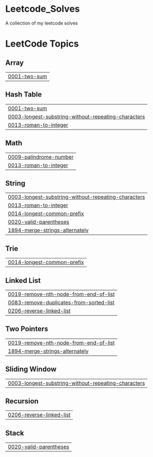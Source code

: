 # Leetcode_Solves
A collection of my leetcode solves

<!---LeetCode Topics Start-->
# LeetCode Topics
## Array
|  |
| ------- |
| [0001-two-sum](https://github.com/forsakeshaik/Leetcode_Solves/tree/master/0001-two-sum) |
## Hash Table
|  |
| ------- |
| [0001-two-sum](https://github.com/forsakeshaik/Leetcode_Solves/tree/master/0001-two-sum) |
| [0003-longest-substring-without-repeating-characters](https://github.com/forsakeshaik/Leetcode_Solves/tree/master/0003-longest-substring-without-repeating-characters) |
| [0013-roman-to-integer](https://github.com/forsakeshaik/Leetcode_Solves/tree/master/0013-roman-to-integer) |
## Math
|  |
| ------- |
| [0009-palindrome-number](https://github.com/forsakeshaik/Leetcode_Solves/tree/master/0009-palindrome-number) |
| [0013-roman-to-integer](https://github.com/forsakeshaik/Leetcode_Solves/tree/master/0013-roman-to-integer) |
## String
|  |
| ------- |
| [0003-longest-substring-without-repeating-characters](https://github.com/forsakeshaik/Leetcode_Solves/tree/master/0003-longest-substring-without-repeating-characters) |
| [0013-roman-to-integer](https://github.com/forsakeshaik/Leetcode_Solves/tree/master/0013-roman-to-integer) |
| [0014-longest-common-prefix](https://github.com/forsakeshaik/Leetcode_Solves/tree/master/0014-longest-common-prefix) |
| [0020-valid-parentheses](https://github.com/forsakeshaik/Leetcode_Solves/tree/master/0020-valid-parentheses) |
| [1894-merge-strings-alternately](https://github.com/forsakeshaik/Leetcode_Solves/tree/master/1894-merge-strings-alternately) |
## Trie
|  |
| ------- |
| [0014-longest-common-prefix](https://github.com/forsakeshaik/Leetcode_Solves/tree/master/0014-longest-common-prefix) |
## Linked List
|  |
| ------- |
| [0019-remove-nth-node-from-end-of-list](https://github.com/forsakeshaik/Leetcode_Solves/tree/master/0019-remove-nth-node-from-end-of-list) |
| [0083-remove-duplicates-from-sorted-list](https://github.com/forsakeshaik/Leetcode_Solves/tree/master/0083-remove-duplicates-from-sorted-list) |
| [0206-reverse-linked-list](https://github.com/forsakeshaik/Leetcode_Solves/tree/master/0206-reverse-linked-list) |
## Two Pointers
|  |
| ------- |
| [0019-remove-nth-node-from-end-of-list](https://github.com/forsakeshaik/Leetcode_Solves/tree/master/0019-remove-nth-node-from-end-of-list) |
| [1894-merge-strings-alternately](https://github.com/forsakeshaik/Leetcode_Solves/tree/master/1894-merge-strings-alternately) |
## Sliding Window
|  |
| ------- |
| [0003-longest-substring-without-repeating-characters](https://github.com/forsakeshaik/Leetcode_Solves/tree/master/0003-longest-substring-without-repeating-characters) |
## Recursion
|  |
| ------- |
| [0206-reverse-linked-list](https://github.com/forsakeshaik/Leetcode_Solves/tree/master/0206-reverse-linked-list) |
## Stack
|  |
| ------- |
| [0020-valid-parentheses](https://github.com/forsakeshaik/Leetcode_Solves/tree/master/0020-valid-parentheses) |
<!---LeetCode Topics End-->